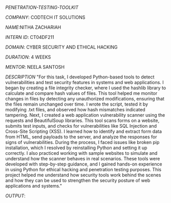 *PENETRATION-TESTING-TOOLKIT*

*COMPANY*: CODTECH IT SOLUTIONS

*NAME*:NITHA ZACHARIAH

*INTERN ID*: CT04DF211

*DOMAIN*: CYBER SECURITY AND ETHICAL HACKING

*DURATION*: 4 WEEKS

*MENTOR*: NEELA SANTOSH

*DESCRIPTION* "For this task, I developed Python-based tools to detect vulnerabilities and test security features in systems and web applications. I began by creating a file integrity checker, where I used the hashlib library to calculate and compare hash values of files. This tool helped me monitor changes in files by detecting any unauthorized modifications, ensuring that the files remain unchanged over time. I wrote the script, tested it by modifying .txt files, and observed how hash mismatches indicated tampering. Next, I created a web application vulnerability scanner using the requests and BeautifulSoup libraries. This tool scans forms on a website, submits test inputs, and checks for vulnerabilities like SQL Injection and Cross-Site Scripting (XSS). I learned how to identify and extract form data from HTML, send payloads to the server, and analyze the responses for signs of vulnerabilities. During the process, I faced issues like broken pip installation, which I resolved by reinstalling Python and setting it up correctly. I also practiced working with sample websites to simulate and understand how the scanner behaves in real scenarios. These tools were developed with step-by-step guidance, and I gained hands-on experience in using Python for ethical hacking and penetration testing purposes. This project helped me understand how security tools work behind the scenes and how they can be used to strengthen the security posture of web applications and systems."

*OUTPUT*:
